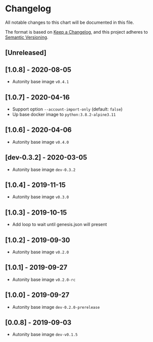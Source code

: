 # Changelog
All notable changes to this chart will be documented in this file.

The format is based on [Keep a Changelog](https://keepachangelog.com/en/1.0.0/),
and this project adheres to [Semantic Versioning](https://semver.org/spec/v2.0.0.html).

## [Unreleased]
## [1.0.8] - 2020-08-05
- Autonity base image `v0.4.1` 

## [1.0.7] - 2020-04-16
- Support option `--account-import-only` (default: `false`)
- Up base docker image to `python:3.8.2-alpine3.11`

## [1.0.6] - 2020-04-06
- Autonity base image `v0.4.0` 

## [dev-0.3.2] - 2020-03-05
- Autonity base image `dev-0.3.2 ` 

## [1.0.4] - 2019-11-15
- Autonity base image `v0.3.0` 

## [1.0.3] - 2019-10-15
- Add loop to wait until genesis.json will present

## [1.0.2] - 2019-09-30
- Autonity base image `v0.2.0`

## [1.0.1] - 2019-09-27
- Autonity base image `v0.2.0-rc`

## [1.0.0] - 2019-09-27
- Autonity base image `dev-0.2.0-prerelease`

## [0.0.8] - 2019-09-03
- Autonity base image `dev-v0.1.5`
